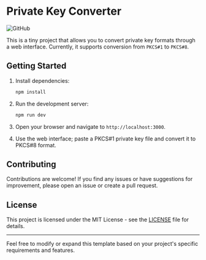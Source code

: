 # Private Key Converter

![GitHub](https://img.shields.io/github/license/babblebey/private-key-converter)

This is a tiny project that allows you to convert private key formats through a web interface. Currently, it supports conversion from `PKCS#1` to `PKCS#8`.

## Getting Started

1. Install dependencies:

   ```sh
   npm install
   ```

2. Run the development server:

   ```sh
   npm run dev
   ```

3. Open your browser and navigate to `http://localhost:3000`.

4. Use the web interface; paste a PKCS#1 private key file and convert it to PKCS#8 format.

## Contributing

Contributions are welcome! If you find any issues or have suggestions for improvement, please open an issue or create a pull request.

## License

This project is licensed under the MIT License - see the [LICENSE](LICENSE) file for details.

---

Feel free to modify or expand this template based on your project's specific requirements and features.
